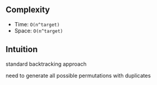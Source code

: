 ## Complexity
- Time: `O(n^target)`
- Space: `O(n^target)`

## Intuition

standard backtracking approach

need to generate all possible permutations with duplicates
